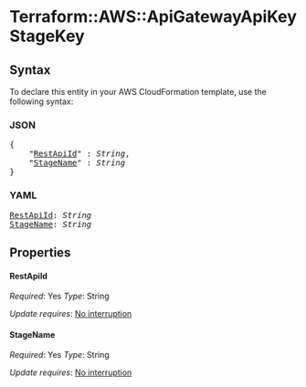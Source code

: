 # Terraform::AWS::ApiGatewayApiKey StageKey

## Syntax

To declare this entity in your AWS CloudFormation template, use the following syntax:

### JSON

<pre>
{
    "<a href="#restapiid" title="RestApiId">RestApiId</a>" : <i>String</i>,
    "<a href="#stagename" title="StageName">StageName</a>" : <i>String</i>
}
</pre>

### YAML

<pre>
<a href="#restapiid" title="RestApiId">RestApiId</a>: <i>String</i>
<a href="#stagename" title="StageName">StageName</a>: <i>String</i>
</pre>

## Properties

#### RestApiId

_Required_: Yes
_Type_: String

_Update requires_: [No interruption](https://docs.aws.amazon.com/AWSCloudFormation/latest/UserGuide/using-cfn-updating-stacks-update-behaviors.html#update-no-interrupt)

#### StageName

_Required_: Yes
_Type_: String

_Update requires_: [No interruption](https://docs.aws.amazon.com/AWSCloudFormation/latest/UserGuide/using-cfn-updating-stacks-update-behaviors.html#update-no-interrupt)

